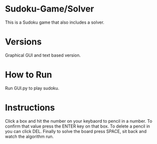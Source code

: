 # Sudoku-Game/Solver

This is a Sudoku game that also includes a solver.

# Versions

Graphical GUI and text based version.

# How to Run

Run GUI.py to play sudoku.

# Instructions

Click a box and hit the number on your keybaord to pencil in a number. To confirm that value press the ENTER key on that box. To delete a pencil in you can click DEL. Finally to solve the board press SPACE, sit back and watch the algorithm run.
